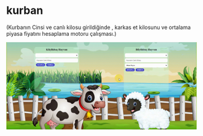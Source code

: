 # kurban
(Kurbanın Cinsi ve canlı kilosu girildiğinde , karkas et kilosunu ve ortalama piyasa fiyatını hesaplama motoru çalışması.)

![](kurban.gif)